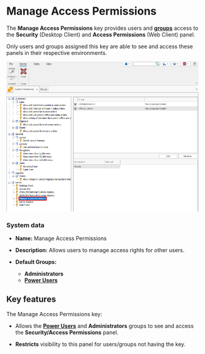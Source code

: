 # **Manage Access Permissions**

The **Manage Access Permissions** key provides users and **[groups](../groups/index.md)** access to the **Security** (Desktop Client) and **Access Permissions** (Web Client) panel. 

Only users and groups assigned this key are able to see and access these panels in their respective environments.

![pictures](pictures/Manage_access_permissions_17_12.png)

### System data

- **Name:** Manage Access Permissions
- **Description:** Allows users to manage access rights for other users.
- **Default Groups:**
  
  - **Administrators**
  - **[Power Users](../groups/power-users.md)**

## Key features

The Manage Access Permissions key:

- Allows the **[Power Users](../groups/power-users.md)** and **Administrators** groups to see and access the **Security/Access Permissions** panel.
  
- **Restricts** visibility to this panel for users/groups not having the key.
